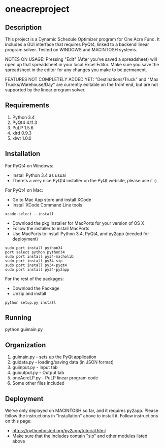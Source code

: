 # oneacreproject

Description
------------------------
This project is a Dynamic Schedule Optimizer program for One Acre Fund. It includes a GUI interface that requires PyQt4, linked to a backend linear program solver. Tested on WINDOWS and MACINTOSH systems.

NOTES ON USAGE: Pressing "Edit" (After you've saved a spreadsheet) will open up that spreadsheet in your local Excel Editor. Make sure you save the spreadsheet in the editor for any changes you make to be permanent.

FEATURES NOT COMPLETELY ADDED YET: "Destinations/Truck" and "Max Trucks/Warehouse/Day" are currently editable on the front end, but are not supported by the linear program solver.

Requirements
------------------------
1. Python 3.4
2. PyQt4 4.11.3
3. PuLP 1.5.6
4. xlrd 0.9.3
5. xlwt 1.0.0

Installation
------------------------
For PyQt4 on Windows:
- Install Python 3.4 as usual
- There's a very nice PyQt4 installer on the PyQt website, please use it :)

For PyQt4 on Mac:
- Go to Mac App store and install XCode
- Install XCode Command Line tools 
```
xcode-select --install
```
- Download the pkg installer for MacPorts for your version of OS X
- Follow the installer to install MacPorts
- Use MacPorts to install Python 3.4, PyQt4, and py2app (needed for deployment)
```
sudo port install python34
port select python python34
sudo port install py34-macholib 
sudo port install py34-sip
sudo port install py34-pyqt4
sudo port install py34-py2app
```

For the rest of the packages:
- Download the Package
- Unzip and install 
```
python setup.py install
```

Running
------------------------
python guimain.py

Organization
------------------------
1. guimain.py - sets up the PyQt application
2. guidata.py - loading/saving data (in JSON format)
3. guiinput.py - Input tab
4. guioutput.py - Output tab
5. oneAcreLP.py - PuLP linear program code
6. Some other files included

Deployment
------------------------
We've only deployed on MACINTOSH so far, and it requires py2app. Please follow the instructions in "Installation" above to install it. Follow instructions on this page:
- https://pythonhosted.org/py2app/tutorial.html
- Make sure that the includes contain "sip" and other modules listed above
